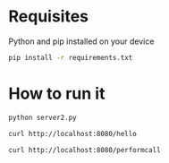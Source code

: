 # Requisites
Python and pip installed on your device

```bash
pip install -r requirements.txt
```

# How to run it
```bash
python server2.py
```
```bash
curl http://localhost:8080/hello
```
```bash
curl http://localhost:8080/performcall
```